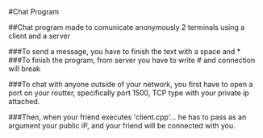 #Chat Program

##Chat program made to comunicate anonymously 2 terminals using a client and a server

###To send a message, you have to finish the text with a space and *
###To finish the program, from server you have to write # and connection will break

###To chat with anyone outside of your network, you first have to open a port on your routter, specifically port 1500, TCP type with your private ip attached.

###Then, when your friend executes 'client.cpp'... he has to pass as an argument your public iP, and your friend will be connected with you.


